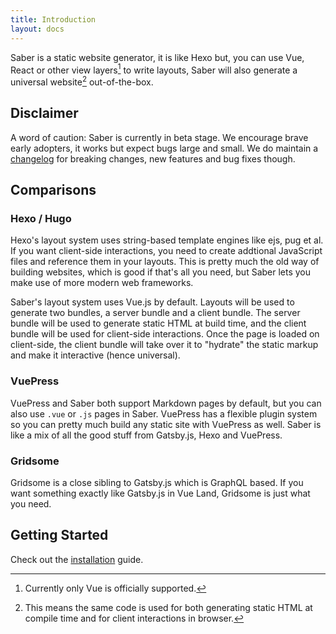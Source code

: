 ```yaml
---
title: Introduction
layout: docs
---
```


Saber is a static website generator, it is like Hexo but, you can use Vue, React or other view layers[^1] to write layouts, Saber will also generate a universal website[^2] out-of-the-box.

## Disclaimer

A word of caution: Saber is currently in beta stage. We encourage brave early adopters, it works but expect bugs large and small. We do maintain a [changelog](https://github.com/egoist/saber/releases) for breaking changes, new features and bug fixes though.

## Comparisons

### Hexo / Hugo

Hexo's layout system uses string-based template engines like ejs, pug et al. If you want client-side interactions, you need to create addtional JavaScript files and reference them in your layouts. This is pretty much the old way of building websites, which is good if that's all you need, but Saber lets you make use of more modern web frameworks.

Saber's layout system uses Vue.js by default. Layouts will be used to generate two bundles, a server bundle and a client bundle. The server bundle will be used to generate static HTML at build time, and the client bundle will be used for client-side interactions. Once the page is loaded on client-side, the client bundle will take over it to "hydrate" the static markup and make it interactive (hence universal).

### VuePress

VuePress and Saber both support Markdown pages by default, but you can also use `.vue` or `.js` pages in Saber. VuePress has a flexible plugin system so you can pretty much build any static site with VuePress as well. Saber is like a mix of all the good stuff from Gatsby.js, Hexo and VuePress.

### Gridsome

Gridsome is a close sibling to Gatsby.js which is GraphQL based. If you want something exactly like Gatsby.js in Vue Land, Gridsome is just what you need.

## Getting Started

Check out the [installation](./installation.md) guide.


[^1]: Currently only Vue is officially supported.
[^2]: This means the same code is used for both generating static HTML at compile time and for client interactions in browser.
